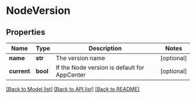 # NodeVersion

## Properties
Name | Type | Description | Notes
------------ | ------------- | ------------- | -------------
**name** | **str** | The version name | [optional] 
**current** | **bool** | If the Node version is default for AppCenter | [optional] 

[[Back to Model list]](../README.md#documentation-for-models) [[Back to API list]](../README.md#documentation-for-api-endpoints) [[Back to README]](../README.md)

